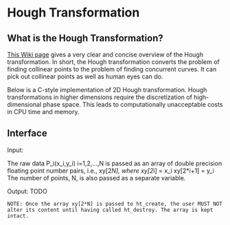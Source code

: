 # Hough Transformation

## What is the Hough Transformation?

[This Wiki page](http://en.wikipedia.org/wiki/Hough_transform) gives a very clear and concise overview of the Hough transformation. In short, the Hough transformation converts the problem of finding collinear points to the problem of finding concurrent curves. It can pick out collinear points as well as human eyes can do.

Below is a C-style implementation of 2D Hough transformation. Hough transformations in higher dimensions require the discretization of high-dimensional phase space. This leads to computationally unacceptable costs in CPU time and memory.

## Interface
Input:

The raw data
		P_i(x_i,y_i)		i=1,2,...,N
	is passed as an array of double precision floating point number pairs,
	i.e., xy[2*N], where
		xy[2*i]   = x_i
		xy[2*i+1] = y_i
	The number of points, N, is also passed as a separate variable.


Output:
	TODO


	NOTE: Once the array xy[2*N] is passed to ht_create, the user MUST NOT
	alter its content until having called ht_destroy. The array is kept
	intact.

